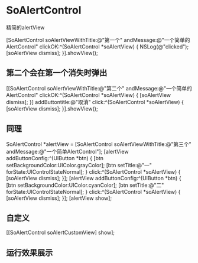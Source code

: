 # SoAlertControl
 精简的alertView

[SoAlertControl soAlertViewWithTitle:@"第一个" andMessage:@"一个简单的AlertControl" clickOK:^(SoAlertControl *soAlertView) {
NSLog(@"clicked");
[soAlertView dismiss];
}].showView();

## 第二个会在第一个消失时弹出
[[SoAlertControl soAlertViewWithTitle:@"第二个" andMessage:@"一个简单的AlertControl" clickOK:^(SoAlertControl *soAlertView) {
[soAlertView dismiss];
}] addButtontitle:@"取消" click:^(SoAlertControl *soAlertView) {
[soAlertView dismiss];
}].showView();

## 同理
SoAlertControl *alertView = [SoAlertControl soAlertViewWithTitle:@"第三个" andMessage:@"一个简单AlertControl"];
[alertView addButtonConfig:^(UIButton *btn) {
[btn setBackgroundColor:UIColor.grayColor];
[btn setTitle:@"一" forState:UIControlStateNormal];
} click:^(SoAlertControl *soAlertView) {
[soAlertView dismiss];
}];
[alertView addButtonConfig:^(UIButton *btn) {
[btn setBackgroundColor:UIColor.cyanColor];
[btn setTitle:@"二" forState:UIControlStateNormal];
} click:^(SoAlertControl *soAlertView) {
[soAlertView dismiss];
}];
[alertView show];

## 自定义
[[SoAlertControl soAlertCustomView] show];

运行效果展示
--------------
